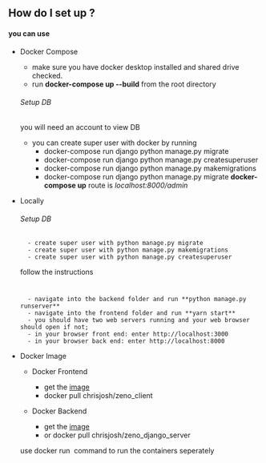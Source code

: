 
## How do I set up ?

#### you can use 
- Docker Compose
    - make sure you have docker desktop installed and shared drive checked.
    - run **docker-compose up --build** from the root directory
    ###### Setup DB
    you will need an account to view DB
    - you can create super user with docker by running
        - docker-compose run django python manage.py migrate
        - docker-compose run django python manage.py createsuperuser
        - docker-compose run django python manage.py makemigrations
        - docker-compose run django python manage.py migrate
        **docker-compose up**
    route is _localhost:8000/admin_
                                    
    
- Locally
    ###### Setup DB
        - create super user with python manage.py migrate
        - create super user with python manage.py makemigrations
        - create super user with python manage.py createsuperuser
    follow the instructions
    #
        - navigate into the backend folder and run **python manage.py runserver**
        - navigate into the frontend folder and run **yarn start**
        - you should have two web servers running and your web browser should open if not;
        - in your browser front end: enter http://localhost:3000
        - in your browser back end: enter http://localhost:8000
        
     
        
- Docker Image
    - Docker Frontend 
        - get the [image](https://hub.docker.com/repository/docker/chrisjosh/zeno_client)
        - docker pull chrisjosh/zeno_client
        
    - Docker Backend 
        - get the [image](https://hub.docker.com/repository/docker/chrisjosh/zeno_django_server)
        - or docker pull chrisjosh/zeno_django_server

    use docker run <image name> command to run the containers seperately
